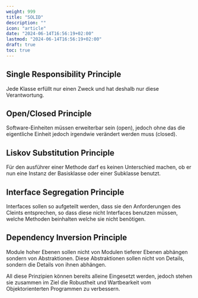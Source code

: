 ```yaml
---
weight: 999
title: "SOLID"
description: ""
icon: "article"
date: "2024-06-14T16:56:19+02:00"
lastmod: "2024-06-14T16:56:19+02:00"
draft: true
toc: true
---
```


## Single Responsibility Principle

Jede Klasse erfüllt nur einen Zweck und hat deshalb nur diese Verantwortung.

## Open/Closed Principle

Software-Einheiten müssen erweiterbar sein (open), jedoch ohne das die
eigentliche Einheit jedoch irgendwie verändert werden muss (closed).

## Liskov Substitution Principle

Für den ausführer einer Methode darf es keinen Unterschied machen, ob er nun
eine Instanz der Basisklasse oder einer Subklasse benutzt.

## Interface Segregation Principle

Interfaces sollen so aufgeteilt werden, dass sie den Anforderungen des Cleints
entsprechen, so dass diese nicht Interfaces benutzen müssen, welche Methoden
beinhalten welche sie nicht benötigen.
## Dependency Inversion Principle

Module hoher Ebenen sollen nicht von Modulen tieferer Ebenen abhängen sondern
von Abstraktionen. Diese Abstraktionen sollen nicht von Details, sondern die
Details von ihnen abhängen.

All diese Prinzipien können bereits alleine Eingesetzt werden, jedoch stehen sie
zusammen im Ziel die Robustheit und Wartbearkeit vom Objektorienterten
Programmen zu verbessern.
